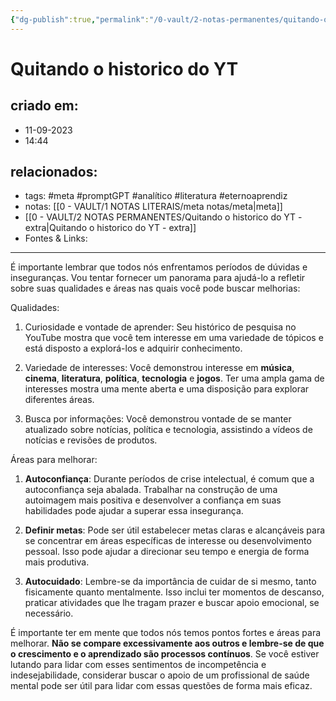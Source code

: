 ```yaml
---
{"dg-publish":true,"permalink":"/0-vault/2-notas-permanentes/quitando-o-historico-do-yt/","tags":["permanente","meta","promptGPT","analítico","literatura","eternoaprendiz"],"dgHomeLink":true,"dgShowLocalGraph":true,"dgShowFileTree":true,"dgEnableSearch":true,"noteIcon":""}
---
```


# Quitando o historico do YT

## criado em: 
- 11-09-2023
- 14:44
## relacionados:
- tags: #meta #promptGPT #analítico #literatura #eternoaprendiz 
- notas: [[0 - VAULT/1 NOTAS LITERAIS/meta notas/meta\|meta]]
- [[0 - VAULT/2 NOTAS PERMANENTES/Quitando o historico do YT - extra\|Quitando o historico do YT - extra]]
- Fontes & Links: 
---


É importante lembrar que todos nós enfrentamos períodos de dúvidas e inseguranças. Vou tentar fornecer um panorama para ajudá-lo a refletir sobre suas qualidades e áreas nas quais você pode buscar melhorias:

Qualidades:
1. Curiosidade e vontade de aprender: Seu histórico de pesquisa no YouTube mostra que você tem interesse em uma variedade de tópicos e está disposto a explorá-los e adquirir conhecimento.

2. Variedade de interesses: Você demonstrou interesse em **música**, **cinema**, **literatura**, **política**, **tecnologia** e **jogos**. Ter uma ampla gama de interesses mostra uma mente aberta e uma disposição para explorar diferentes áreas.

3. Busca por informações: Você demonstrou vontade de se manter atualizado sobre notícias, política e tecnologia, assistindo a vídeos de notícias e revisões de produtos.

Áreas para melhorar:
1. **Autoconfiança**: Durante períodos de crise intelectual, é comum que a autoconfiança seja abalada. Trabalhar na construção de uma autoimagem mais positiva e desenvolver a confiança em suas habilidades pode ajudar a superar essa insegurança.

2. **Definir metas**: Pode ser útil estabelecer metas claras e alcançáveis para se concentrar em áreas específicas de interesse ou desenvolvimento pessoal. Isso pode ajudar a direcionar seu tempo e energia de forma mais produtiva.

3. **Autocuidado**: Lembre-se da importância de cuidar de si mesmo, tanto fisicamente quanto mentalmente. Isso inclui ter momentos de descanso, praticar atividades que lhe tragam prazer e buscar apoio emocional, se necessário.

É importante ter em mente que todos nós temos pontos fortes e áreas para melhorar. **Não se compare excessivamente aos outros e lembre-se de que o crescimento e o aprendizado são processos contínuos**. Se você estiver lutando para lidar com esses sentimentos de incompetência e indesejabilidade, considerar buscar o apoio de um profissional de saúde mental pode ser útil para lidar com essas questões de forma mais eficaz.
